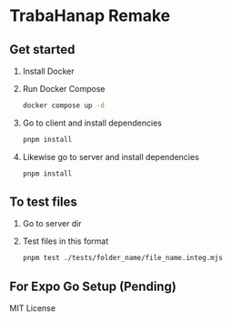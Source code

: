# TrabaHanap Remake

## Get started


1. Install Docker
2. Run Docker Compose

   ```bash
   docker compose up -d
   ```
3. Go to client and install dependencies

   ```bash
   pnpm install
   ```
4. Likewise go to server and install dependencies

   ```bash
   pnpm install
   ```

## To test files 

1. Go to server dir
2. Test files in this format

   ```bash
   pnpm test ./tests/folder_name/file_name.integ.mjs
   ```

## For Expo Go Setup (Pending)

MIT License
